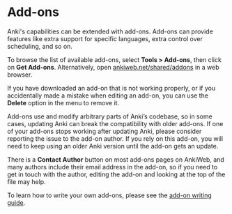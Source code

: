 # Add-ons

Anki's capabilities can be extended with add-ons. Add-ons can provide
features like extra support for specific languages, extra control over
scheduling, and so on.

To browse the list of available add-ons, select **Tools > Add-ons**, then click on **Get Add-ons**.
Alternatively, open [ankiweb.net/shared/addons](https://ankiweb.net/shared/addons) in a web browser.

If you have downloaded an add-on that is not working properly, or if you
accidentally made a mistake when editing an add-on, you can use the
**Delete** option in the menu to remove it.

Add-ons use and modify arbitrary parts of Anki’s codebase, so in some
cases, updating Anki can break the compatibility with older add-ons. If
one of your add-ons stops working after updating Anki, please consider
reporting the issue to the add-on author. If you rely on this add-on,
you will need to keep using an older Anki version until the add-on gets
an update.

There is a **Contact Author** button on most add-ons pages on AnkiWeb,
and many authors include their email address in the add-on, so if you
need to get in touch with the author, editing the add-on and looking at
the top of the file may help.

To learn how to write your own add-ons, please see the [add-on writing guide](https://addon-docs.ankiweb.net).
